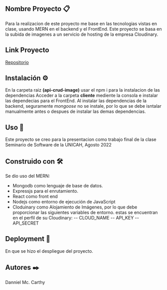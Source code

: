 ## Nombre Proyecto 📋

Para la realizacion de este proyecto me base en las tecnologias vistas en clase, usando MERN en el backend y el FrontEnd.
Este proyecto se basa en la subida de imagenes a un servicio de hosting de la empresa Cloudinary.

## Link Proyecto

[Repositorio](https://github.com/Danniel-MC/images-api-crud)

## Instalación ⚙️

En la carpeta raiz **(api-crud-image)** usar el npm i para la instalacion de las dependencias
Acceder a la carpeta **cliente** mediente la consola e instalar las dependecias para el FrontEnd.
Al instalar las dependencias de la backend, seguramente _mongoose_ no se instale, por lo que se debe isntalar manualmente antes o despues de instalar las demas dependencias.

## Uso 💪

Este proyecto se creo para la presentacion como trabajo final de la clase Seminario de Software de la UNICAH, Agosto 2022

## Construido con 🛠️

Se dio uso del MERN:

- Mongodb como lenguaje de base de datos.
- Expressjs para el enrutamiento.
- React como front end
- Nodejs como entorno de ejecución de JavaScript
- Cloduinary como Alojamiento de Imágenes, por lo que debe proporcionar las siguientes variables de entorno. estas se encuentran en el perfil de su Cloudinary:
-- CLOUD_NAME
-- API_KEY
-- API_SECRET

## Deployment 🚀

En que se hizo el despliegue del proyecto.

## Autores ✒️

Danniel Mc. Carthy
